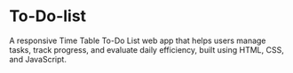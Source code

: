 # To-Do-list
A responsive Time Table To-Do List web app that helps users manage tasks, track progress, and evaluate daily efficiency, built using HTML, CSS, and JavaScript.
